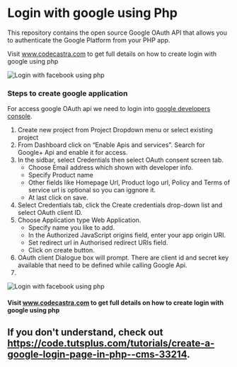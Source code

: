 # Login with google using Php

This repository contains the open source Google OAuth API that allows you to authenticate the Google Platform from your PHP app.

Visit www.codecastra.com to get full details on how to create login with google using php 

<img src="https://i0.wp.com/www.codecastra.com/wp-content/uploads/2017/09/google_banner.png?w=800" alt="Login with facebook using php" />

<h3>Steps to create google application</h3>

For access google OAuth api we need to login into <a target="_blank" href="https://console.cloud.google.com">google developers console</a>.
<ol>
<li>Create new project from Project Dropdown menu or select existing project</li>
<li>From Dashboard click on “Enable Apis and services”. Search for Google+ Api and enable it for access.</li>
<li>In the sidbar, select Credentials then select OAuth consent screen tab. 
  <ul>
    <li>Choose Email address which shown with developer info.</li>
    <li>Specify Product name</li>
    <li>Other fields like Homepage Url, Product logo url, Policy and Terms of service url is optional so you can iggnore it.</li>
    <li>At last click on save.</li>
  </ul>  
</li>
<li>Select Credentials tab, click the Create credentials drop-down list and select OAuth client ID.</li>
<li>Choose Application type Web Application.
  <ul>
    <li>Specify name you like to add.</li>
    <li>In the Authorized JavaScript origins field, enter your app origin URI.</li>
    <li>Set redirect url in Authorised redirect URIs field.</li>
    <li>Click on create button.</li>
  </ul>  
</li>
<li>OAuth client Dialogue box will prompt. There are client id and secret key available that need to be defined while calling Google Api.<li>
</ol>

<img src="https://i2.wp.com/www.codecastra.com/wp-content/uploads/2017/09/google_developer_console.png?resize=1024%2C521" alt="Login with facebook using php" />

<h4>Visit <a href="http://www.codecastra.com/login-with-google/">www.codecastra.com</a>  to get full details on how to create login with google using php</h4>

## If you don't understand, check out https://code.tutsplus.com/tutorials/create-a-google-login-page-in-php--cms-33214.
